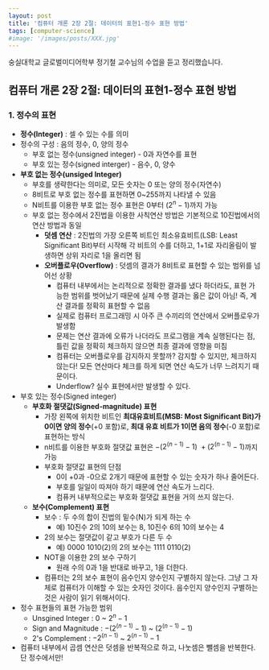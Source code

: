 ```yaml
---
layout: post
title: '컴퓨터 개론 2장 2절: 데이터의 표현1-정수 표현 방법'
tags: [computer-science]
#image: '/images/posts/XXX.jpg'
---
```


숭실대학교 글로벌미디어학부 정기철 교수님의 수업을 듣고 정리했습니다.

## 컴퓨터 개론 2장 2절: 데이터의 표현1-정수 표현 방법

### 1. 정수의 표현
- **정수(Integer)** : 셀 수 있는 수를 의미
- 정수의 구성 : 음의 정수, 0, 양의 정수
  - 부호 없는 정수(unsigned integer) - 0과 자연수를 표현
  - 부호 있는 정수(signed interger) - 음수, 0, 양수
- **부호 없는 정수(unsiged Integer)**
  - 부호를 생략한다는 의미로, 모든 숫자는 0 또는 양의 정수(자연수)
  - 8비트로 부호 없는 정수를 표현하면 0~255까지 나타낼 수 있음
  - N비트를 이용한 부호 없는 정수 표현은 0부터 $(2^n-1)$까지 가능
  - 부호 없는 정수에서 2진법을 이용한 사칙연산 방법은 기본적으로 10진법에서의 연산 방법과 동일
    - **덧셈 연산** : 2진법의 가장 오른쪽 비트인 최소유효비트(LSB: Least Significant Bit)부터 시작해 각 비트의 수를 더하고, 1+1로 자리올림이 발생하면 상위 자리로 1을 올리면 됨
    - **오버플로우(Overflow)** : 덧셈의 결과가 8비트로 표현할 수 있는 범위를 넘어선 상황
      - 컴퓨터 내부에서는 논리적으로 정확한 결과를 냈다 하더라도, 표현 가능한 범위를 벗어났기 때문에 실제 수행 결과는 옳은 값이 아님! 즉, 계산 결과를 정확히 표현할 수 없음
      - 실제로 컴퓨터 프로그래밍 시 아주 큰 수끼리의 연산에서 오버플로우가 발생함
      - 문제는 연산 결과에 오류가 나더라도 프로그램을 계속 실행된다는 점, 틀린 값을 정확히 체크하지 않으면 최종 결과에 영향을 미침
      - 컴퓨터는 오버플로우를 감지하지 못할까? 감지할 수 있지만, 체크하지 않는다! 모든 연산마다 체크를 하게 되면 연산 속도가 너무 느려지기 때문이다.
      - Underflow? 실수 표현에서만 발생할 수 있다.
- 부호 있는 정수(Signed integer)
  - **부호화 절댓값(Signed-magnitude) 표현**
    - 가장 왼쪽에 위치한 비트인 **최대유효비트(MSB: Most Significant Bit)가 0이면 양의 정수**(+0 포함)로, **최대 유효 비트가 1이면 음의 정수**(-0 포함)로 표현하는 방식
    - n비트를 이용한 부호화 절댓값 표현은 $-(2^(n-1) - 1) ~ +(2^(n-1) - 1)$까지 가능
    - 부호화 절댓값 표현의 단점
      - 0이 +0과 -0으로 2개기 때문에 표현할 수 있는 숫자가 하나 줄어든다.
      - 부호를 일일이 따져야 하기 때문에 연산 속도가 느리다.
      - 컴퓨커 내부적으로는 부호화 절댓값 표현을 거의 쓰지 않는다.
  - **보수(Complement) 표현**
    - 보수 : 두 수의 합이 진법의 밑수(N)가 되게 하는 수
      - 예) 10진수 2의 10의 보수는 8, 10진수 6의 10의 보수는 4
    - 2의 보수는 절댓값이 같고 부호가 다른 두 수
      - 예) 0000 1010(2)의 2의 보수는 1111 0110(2)
    - NOT을 이용한 2의 보수 구하기
      - 원래 수의 0과 1을 반대로 바꾸고, 1을 더한다.
    - 컴퓨터는 2의 보수 표현이 음수인지 양수인지 구별하지 않는다. 그냥 그 자체로 컴퓨터가 이해할 수 있는 숫자인 것이다. 음수인지 양수인지 구별하는 것은 사람이 읽기 위해서이다.
- 정수 표현들의 표현 가능한 범위
  - Unsgined Integer : 0 ~ $2^n-1$
  - Sign and Magnitude : $-(2^(n-1) - 1)$ ~ $(2^(n-1) - 1)$
  - 2's Complement : $-2^(n-1)$ ~ $2^(n-1) -1$
- 컴퓨터 내부에서 곱셈 연산은 덧셈을 반복적으로 하고, 나눗셈은 뺄셈을 반복한다. 단 정수에서만!